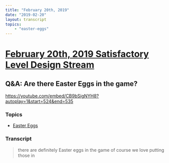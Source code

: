 ```yaml
---
title: "February 20th, 2019"
date: "2019-02-20"
layout: transcript
topics: 
    - "easter-eggs"
---
```

# [February 20th, 2019 Satisfactory Level Design Stream](../2019-02-20.md)
## Q&A: Are there Easter Eggs in the game?
https://youtube.com/embed/CB9bSigNYH8?autoplay=1&start=524&end=535
### Topics
* [Easter Eggs](../topics/easter-eggs.md)

### Transcript

> there are definitely Easter eggs in the
> game of course we love putting those in

